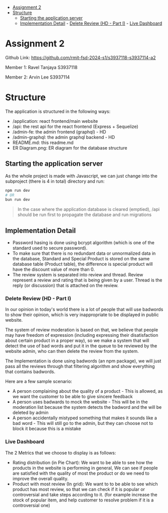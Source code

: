 <!--toc:start-->

- [Assignment 2](#assignment-2)
- [Structure](#structure)
  - [Starting the application server](#starting-the-application-server)
  - [Implementation Detail](#implementation-detail) - [Delete Review (HD - Part I)](#delete-review-hd-part-i) - [Live Dashboard](#live-dashboard)
  <!--toc:end-->

# Assignment 2

Github Link: https://github.com/rmit-fsd-2024-s1/s3937118-s3937114-a2

Member 1: Ravel Tanjaya S3937118

Member 2: Arvin Lee S3937114

# Structure

The application is structured in the following ways:

- /application: react frontend/main website
- /api: the rest api for the react frontend (Express + Sequelize)
- /admin-fe: the admin frontend (graphql) - HD
- /admin-graphql: the admin graphql backend - HD
- README.md: this readme.md
- ER Diagram.png: ER diagram for the database structure

## Starting the application server

As the whole project is made with Javascript, we can just change into the subproject (there is 4 in total) directory and run:

```bash
npm run dev
# OR
bun run dev
```

> In the case where the application database is cleared (emptied), /api should be run first to propagate the database and run migrations

## Implementation Detail

- Password hasing is done using bcrypt algorithm (which is one of the standard used to secure password).
- To make sure that there is no redundant data or unnormalized data in the database, Standard and Special Product is stored on the same database table (Product table), the difference is special product will have the discount value of more than 0.
- The review system is separated into review and thread. Review represent a review and rating that is being given by a user. Thread is the reply (or discussion) that is attached on the review.

### Delete Review (HD - Part I)

In our opinion in today's world there is a lot of people that will use badwords to show their opinion, which is very inappropriate to be displayed in public website.

The system of review moderation is based on that, we believe that people may have freedom of expression (including expressing their disatisfaction about certain product in a proper way), so we make a system that will detect the use of bad words and put it in the queue to be reviewed by the website admin, who can then delete the review from the system.

The Implementation is done using badwords (an npm package), we will just pass all the reviews through that filtering algorithm and show everything that contains badwords.

Here are a few sample scenario:

- A person complaining about the quality of a product - This is allowed, as we want the customer to be able to give sincere feedback
- A person uses badwards to mock the website - This will be in the moderation list because the system detects the badword and the will be deleted by admin
- A person accidentally mistyped something that makes it sounds like a bad word - This will still go to the admin, but they can choose not to block it because this is a mistake

### Live Dashboard

The 2 Metrics that we choose to display is as follows:

- Rating distribution (in Pie Chart): We want to be able to see how the products in the website is performing in general, We can see if people are satisfied with the quality of most the product or do we need to improve the overall quality.
- Product with most review (In grid): We want to to be able to see which product has most review, so that we can check if it is popular or controversial and take steps according to it. (for example increase the stock of popular item, and help customer to resolve problem if it is a controversial one)
